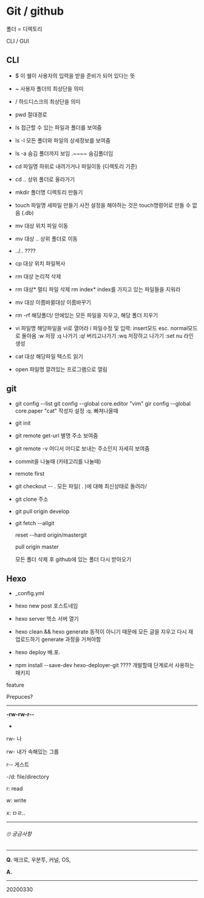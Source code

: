 # Git / github

폴더 = 디렉토리

CLI / GUI


## CLI

- $ 이 쉘이 사용자의 입력을 받을 준비가 되어 있다는 뜻

- ~   사용자 폴더의 최상단을 의미

- /   하드디스크의 최상단을 의미

- pwd   절대경로
- ls   접근할 수 있는 파일과 폴더를 보여줌
- ls -l   모든 폴더와 파일의 상세정보를 보여줌 
- ls -a   숨김 폴더까지 보임
  .~~~~ 숨김폴더임
- cd  파일명   하위로 내려가거나 파일이동 (디렉토리 기준)
- cd ..   상위 폴더로 올라가기
- mkdir 폴더명   디렉토리 만들기
- touch 파일명   새파일 만들기
  사전 설정을 해야하는 것은 touch명령어로 만들 수 없음 (.db)
- mv 대상 위치   파일 이동
- mv 대상 ..   상위 폴더로 이동
- ../.. ????
- cp 대상 위치   파일복사
- rm 대상   논리적 삭제
- rm 대상*   멀티 파일 삭제
  rm index*   index를 가지고 있는 파일들을 지워라
- mv 대상 이름바뀔대상   이름바꾸기
- rm -rf 해당폴더/   안에있는 모든 파일을 지우고, 해당 폴더 지우기
- vi 파일명   해당파일을 vi로 열어라
  i   파일수정 및 입력: insert모드
  esc.  normal모드로 돌아옴
  :w   저장
  :q   나가기
  :q!   버리고나가기
  :wq   저장하고 나가기
  :set nu 라인생성
- cat 대상   해당파일 텍스트 읽기
- open 파일명   깔려있는 프로그램으로 열림



## git

- git config --list
  git config --global core.editor "vim"
  gir config --global core.paper "cat"
  작성자 설정
  :q.  빠져나올때
  
- git init   

- git remote get-url 별명   주소 보여줌

- git remote -v 어디서 어디로 보내는 주소인지 자세히 보여줌

- commit을 나눌때 (카테고리를 나눌때)

- remote first

- git checkout -- .   모든 파일( . )에 대해 최신상태로 돌려라/ 

- git clone 주소

- git pull origin develop

- git fetch --allgit 

  reset --hard origin/mastergit 

  pull origin master

  모든 폴더 삭제 후 github에 있는 폴더 다시 받아오기



## Hexo

- _config.yml

- hexo new post   포스트네임 

- hexo server   헥소 서버 열기

- hexo clean && hexo generate   동적이 아니기 때문에 모든 글을 지우고 다시 재 업로드하기
  generate 과정을 거쳐야함 

- hexo deploy   배.포.

- npm install --save-dev hexo-deployer-git ???? 개발할때 단계로서 사용하는 패키지 



feature



Prepuces?



---

**-rw-rw-r--**

-

rw- 나

rw- 내가 속해있는 그룹

r-- 게스트

-/d: file/directory

r: read

w: write

x: ㅁㄹ..

---









###### 🙄 궁금사항

---

**Q.**  매크로, 우분투, 커널, OS, 

**A.** 







---

20200330
